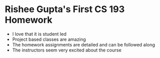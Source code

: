 # Rishee Gupta's First CS 193 Homework
- I love that it is student led
- Project based classes are amazing
- The homework assignments are detailed and can be followed along
- The instructors seem very excited about the course
